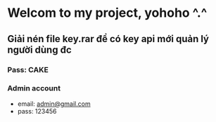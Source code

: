 # Welcom to my project, yohoho ^.^

## Giải nén file key.rar để có key api mới quản lý người dùng đc

### Pass: CAKE

### Admin account

- email: <admin@gmail.com>
- pass: 123456
